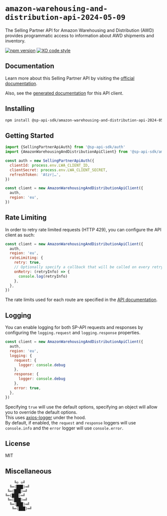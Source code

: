 # `amazon-warehousing-and-distribution-api-2024-05-09`

The Selling Partner API for Amazon Warehousing and Distribution (AWD) provides programmatic access to information about AWD shipments and inventory. 

[![npm version](https://img.shields.io/npm/v/@sp-api-sdk/amazon-warehousing-and-distribution-api-2024-05-09)](https://www.npmjs.com/package/@sp-api-sdk/amazon-warehousing-and-distribution-api-2024-05-09)
[![XO code style](https://img.shields.io/badge/code_style-xo-cyan)](https://github.com/xojs/xo)

## Documentation

Learn more about this Selling Partner API by visiting the [official documentation](https://developer-docs.amazon.com/sp-api/docs).

Also, see the [generated documentation](https://bizon.github.io/selling-partner-api-sdk/modules/_sp-api-sdk_amazon-warehousing-and-distribution-api-2024-05-09.html) for this API client.

## Installing

```sh
npm install @sp-api-sdk/amazon-warehousing-and-distribution-api-2024-05-09
```

## Getting Started

```javascript
import {SellingPartnerApiAuth} from '@sp-api-sdk/auth'
import {AmazonWarehousingAndDistributionApiClient} from '@sp-api-sdk/amazon-warehousing-and-distribution-api-2024-05-09'

const auth = new SellingPartnerApiAuth({
  clientId: process.env.LWA_CLIENT_ID,
  clientSecret: process.env.LWA_CLIENT_SECRET,
  refreshToken: 'Atzr|…',
})

const client = new AmazonWarehousingAndDistributionApiClient({
  auth,
  region: 'eu',
})
```

## Rate Limiting

In order to retry rate limited requests (HTTP 429), you can configure the API client as such:

```javascript
const client = new AmazonWarehousingAndDistributionApiClient({
  auth,
  region: 'eu',
  rateLimiting: {
    retry: true,
    // Optionally specify a callback that will be called on every retry.
    onRetry: (retryInfo) => {
      console.log(retryInfo)
    },
  },
})
```

The rate limits used for each route are specified in the [API documentation](https://developer-docs.amazon.com/sp-api/docs).

## Logging

You can enable logging for both SP-API requests and responses by configuring the `logging.request` and `logging.response` properties.

```javascript
const client = new AmazonWarehousingAndDistributionApiClient({
  auth,
  region: 'eu',
  logging: {
    request: {
      logger: console.debug
    },
    response: {
      logger: console.debug
    },
    error: true,
  },
})
```

Specifying `true` will use the default options, specifying an object will allow you to override the default options.  
This uses [axios-logger](https://github.com/hg-pyun/axios-logger) under the hood.  
By default, if enabled, the `request` and `response` loggers will use `console.info` and the `error` logger will use `console.error`.


## License

MIT

## Miscellaneous

```
    ╚⊙ ⊙╝
  ╚═(███)═╝
 ╚═(███)═╝
╚═(███)═╝
 ╚═(███)═╝
  ╚═(███)═╝
   ╚═(███)═╝
```
